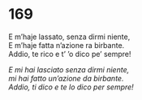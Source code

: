 # 169
  
E m’haje lassato, senza dirmi niente,  
E m’haje fatta n’azione ra birbante.  
Addio, te rico e t’ ’o dico pe’ sempre!

*E mi hai lasciato senza dirmi niente,  
mi hai fatto un’azione da birbante.  
Addio, ti dico e te lo dico per sempre!*


